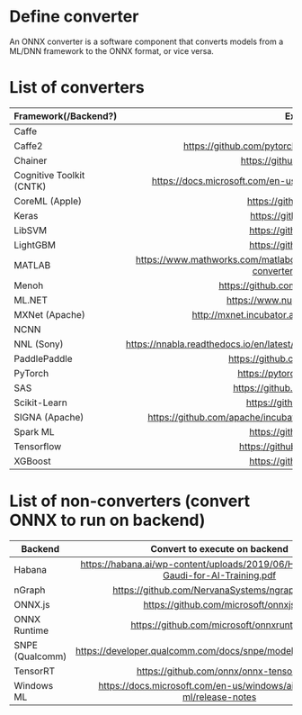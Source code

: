 # Define converter
An ONNX converter is a software component that converts models from a ML/DNN framework to the ONNX format, or vice versa.

# List of converters
| Framework(/Backend?)        | Exporter (to ONNX)  | Importer (to framwork) |
| -------------- |:------------------:|:------------------:|
|Caffe||https://github.com/MTlab/onnx2caffe|
|Caffe2|https://github.com/pytorch/pytorch/tree/master/caffe2/python/onnx|https://github.com/pytorch/pytorch/tree/master/caffe2/python/onnx|
|Chainer|https://github.com/chainer/onnx-chainer||
|Cognitive Toolkit (CNTK)|https://docs.microsoft.com/en-us/cognitive-toolkit/setup-cntk-on-your-machine|https://docs.microsoft.com/en-us/cognitive-toolkit/setup-cntk-on-your-machine|
|CoreML (Apple)|https://github.com/onnx/onnx-coreml|https://github.com/onnx/onnx-coreml|
|Keras|https://github.com/onnx/keras-onnx||
|LibSVM|https://github.com/onnx/onnxmltools||
|LightGBM|https://github.com/onnx/onnxmltools||
|MATLAB|https://www.mathworks.com/matlabcentral/fileexchange/67296-deep-learning-toolbox-converter-for-onnx-model-format|https://www.mathworks.com/matlabcentral/fileexchange/67296-deep-learning-toolbox-converter-for-onnx-model-format|
|Menoh|https://github.com/pfnet-research/menoh/releases||
|ML.NET|https://www.nuget.org/packages/Microsoft.ML/|https://www.nuget.org/packages/Microsoft.ML/|
|MXNet (Apache)|http://mxnet.incubator.apache.org/api/python/contrib/onnx.html|http://mxnet.incubator.apache.org/api/python/contrib/onnx.html|
|NCNN||https://github.com/Tencent/ncnn|
|NNL (Sony)|https://nnabla.readthedocs.io/en/latest/python/file_format_converter/file_format_converter.html|https://nnabla.readthedocs.io/en/latest/python/file_format_converter/file_format_converter.html|
|PaddlePaddle|https://github.com/PaddlePaddle/paddle-onnx||
|PyTorch|https://pytorch.org/docs/master/onnx.html||
|SAS|https://github.com/sassoftware/python-dlpy|https://github.com/sassoftware/python-dlpy|
|Scikit-Learn|https://github.com/onnx/sklearn-onnx||
|SIGNA (Apache)|https://github.com/apache/incubator-singa/blob/master/doc/en/docs/installation.md|https://github.com/apache/incubator-singa/blob/master/doc/en/docs/installation.md|
|Spark ML|https://github.com/onnx/onnxmltools||
|Tensorflow|https://github.com/onnx/tensorflow-onnx|https://github.com/onnx/onnx-tensorflow|
|XGBoost|https://github.com/onnx/onnxmltools||

# List of non-converters (convert ONNX to run on backend)

| Backend        | Convert to execute on backend |
| -------------- |:------------------:|
|Habana|https://habana.ai/wp-content/uploads/2019/06/Habana-Offers-Gaudi-for-AI-Training.pdf|
|nGraph|https://github.com/NervanaSystems/ngraph-onnx|
|ONNX.js|https://github.com/microsoft/onnxjs|
|ONNX Runtime|https://github.com/microsoft/onnxruntime|
|SNPE (Qualcomm)|https://developer.qualcomm.com/docs/snpe/model_conv_onnx.html|
|TensorRT|https://github.com/onnx/onnx-tensorrt|
|Windows ML|https://docs.microsoft.com/en-us/windows/ai/windows-ml/release-notes|

